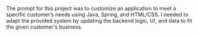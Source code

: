 The prompt for this project was to customize an application to meet a specific customer’s needs using Java, Spring, and HTML/CSS. I needed to adapt the provided system by updating the backend logic, UI, and data to fit the given customer's business.

